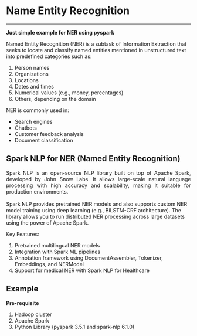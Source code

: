# Name Entity Recognition
---

__Just simple example for NER using pyspark__

Named Entity Recognition (NER) is a subtask of Information Extraction that seeks to locate and classify named entities mentioned in unstructured text into predefined categories such as:
1. Person names
2. Organizations
3. Locations
4. Dates and times
5. Numerical values (e.g., money, percentages)
6. Others, depending on the domain

NER is commonly used in:
- Search engines
- Chatbots
- Customer feedback analysis
- Document classification

## Spark NLP for NER (Named Entity Recognition)

<div style="text-align: justify;"> Spark NLP is an open-source NLP library built on top of Apache Spark, developed by John Snow Labs. It allows large-scale natural language processing with high accuracy and scalability, making it suitable for production environments. </div>
<br>
Spark NLP provides pretrained NER models and also supports custom NER model training using deep learning (e.g., BiLSTM-CRF architecture). The library allows you to run distributed NER processing across large datasets using the power of Apache Spark.

Key Features:
1. Pretrained multilingual NER models
2. Integration with Spark ML pipelines
3. Annotation framework using DocumentAssembler, Tokenizer, Embeddings, and NERModel
4. Support for medical NER with Spark NLP for Healthcare

## Example

__Pre-requisite__
1. Hadoop cluster
2. Apache Spark
3. Python Library (pyspark 3.5.1 and spark-nlp 6.1.0)

